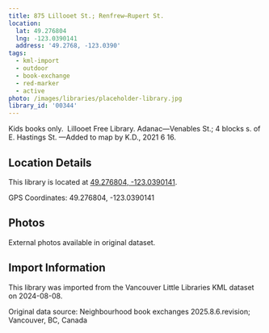 ```yaml
---
title: 875 Lillooet St.; Renfrew—Rupert St.
location:
  lat: 49.276804
  lng: -123.0390141
  address: '49.2768, -123.0390'
tags:
  - kml-import
  - outdoor
  - book-exchange
  - red-marker
  - active
photo: /images/libraries/placeholder-library.jpg
library_id: '00344'
---
```

Kids books only.  Lillooet Free Library.
Adanac—Venables St.; 
4 blocks s. of E. Hastings St.
—Added to map by K.D., 2021 6 16.

## Location Details

This library is located at [49.276804, -123.0390141](https://www.google.com/maps?q=49.276804,-123.0390141).

GPS Coordinates: 49.276804, -123.0390141

## Photos

External photos available in original dataset.

## Import Information

This library was imported from the Vancouver Little Libraries KML dataset on 2024-08-08.

Original data source: Neighbourhood book exchanges 2025.8.6.revision; Vancouver, BC, Canada
